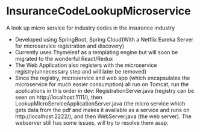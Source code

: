 # InsuranceCodeLookupMicroservice
A look up micro service for industry codes in the insurance industry
- Developed using SpringBoot, Spring Cloud(With a Netflix Eureka Server for microservice registration and discovery)
- Currently uses Thymeleaf as a templating engine but will soon be migrated to the wonderful React/Redux
- The Web Application also registers with the microservice registry(unnecessary step and will later be removed)
- Since the registry, microservice and web app (which encapsulates the microservice for much easier consumption) all run on Tomcat,
run the applications in this order in dev: RegistrationServer.java (registry can be seen on http://localhost:1111/), then 
LookupMicroServiceApplicationServer.java (the micro service which gets data from the pdf and makes it available as a service and runs on 
http://localhost:2222/), and then WebServer.java (the web server). The webserver still has some issues, will try to resolve them asap.

